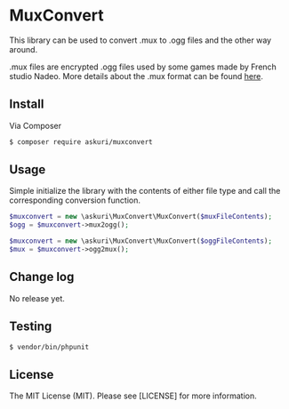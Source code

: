 # MuxConvert
This library can be used to convert .mux to .ogg files and the other way around.

.mux files are encrypted .ogg files used by some games made by French studio
Nadeo. More details about the .mux format can be found
[here](https://wiki.xaseco.org/wiki/MUX).

## Install

Via Composer

``` bash
$ composer require askuri/muxconvert
```

## Usage
Simple initialize the library with the contents of either file type and
call the corresponding conversion function.

``` php
$muxconvert = new \askuri\MuxConvert\MuxConvert($muxFileContents);
$ogg = $muxconvert->mux2ogg();

$muxconvert = new \askuri\MuxConvert\MuxConvert($oggFileContents);
$mux = $muxconvert->ogg2mux();
```

## Change log
No release yet.

## Testing

``` bash
$ vendor/bin/phpunit
```

## License

The MIT License (MIT). Please see [LICENSE] for more information.
